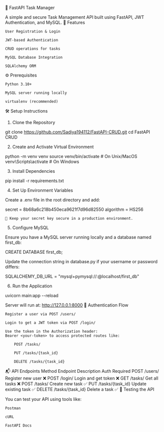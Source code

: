 📝 FastAPI Task Manager

A simple and secure Task Management API built using FastAPI, JWT Authentication, and MySQL.
🚀 Features

    User Registration & Login

    JWT-based Authentication

    CRUD operations for tasks

    MySQL Database Integration

    SQLAlchemy ORM


⚙️ Prerequisites

    Python 3.10+

    MySQL server running locally

    virtualenv (recommended)

🛠️ Setup Instructions
1. Clone the Repository

git clone https://github.com/Sadiya194112/FastAPI-CRUD.git
cd FastAPI CRUD

2. Create and Activate Virtual Environment

python -m venv venv
source venv/bin/activate      # On Unix/MacOS
venv\Scripts\activate         # On Windows

3. Install Dependencies

pip install -r requirements.txt

4. Set Up Environment Variables

Create a .env file in the root directory and add:

secret = 8b68a6c218b450eca9621f7d96d82550
algorithm = HS256

    🔐 Keep your secret key secure in a production environment.

5. Configure MySQL

Ensure you have a MySQL server running locally and a database named first_db:

CREATE DATABASE first_db;

Update the connection string in database.py if your username or password differs:

SQLALCHEMY_DB_URL = "mysql+pymysql://<user>:<password>@localhost/first_db"

6. Run the Application

uvicorn main:app --reload

Server will run at: http://127.0.0.1:8000
🔐 Authentication Flow

    Register a user via POST /users/

    Login to get a JWT token via POST /login/

    Use the token in the Authorization header:
    Bearer <your-token> to access protected routes like:

        POST /tasks/

        PUT /tasks/{task_id}

        DELETE /tasks/{task_id}

📬 API Endpoints
Method	Endpoint	Description	Auth Required
POST	/users/	Register new user	❌
POST	/login/	Login and get token	❌
GET	/tasks/	Get all tasks	❌
POST	/tasks/	Create new task	✅
PUT	/tasks/{task_id}	Update existing task	✅
DELETE	/tasks/{task_id}	Delete a task	✅
🧪 Testing the API

You can test your API using tools like:

    Postman

    cURL

    FastAPI Docs

